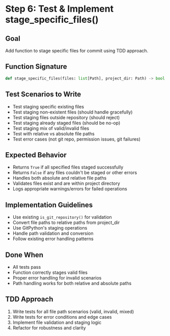 # Step 6: Test & Implement stage_specific_files()

## Goal
Add function to stage specific files for commit using TDD approach.

## Function Signature
```python
def stage_specific_files(files: list[Path], project_dir: Path) -> bool
```

## Test Scenarios to Write
- Test staging specific existing files
- Test staging non-existent files (should handle gracefully)
- Test staging files outside repository (should reject)
- Test staging already staged files (should be no-op)
- Test staging mix of valid/invalid files
- Test with relative vs absolute file paths
- Test error cases (not git repo, permission issues, git failures)

## Expected Behavior
- Returns `True` if all specified files staged successfully
- Returns `False` if any files couldn't be staged or other errors
- Handles both absolute and relative file paths
- Validates files exist and are within project directory
- Logs appropriate warnings/errors for failed operations

## Implementation Guidelines
- Use existing `is_git_repository()` for validation
- Convert file paths to relative paths from project_dir
- Use GitPython's staging operations
- Handle path validation and conversion
- Follow existing error handling patterns

## Done When
- All tests pass
- Function correctly stages valid files
- Proper error handling for invalid scenarios
- Path handling works for both relative and absolute paths

## TDD Approach
1. Write tests for all file path scenarios (valid, invalid, mixed)
2. Write tests for error conditions and edge cases
3. Implement file validation and staging logic
4. Refactor for robustness and clarity
